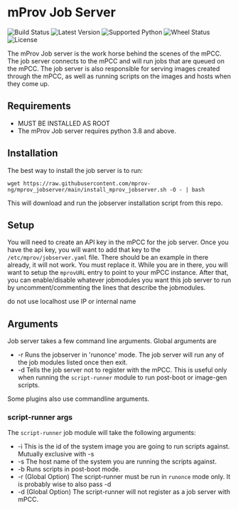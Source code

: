 # mProv Job Server
![Build Status](https://img.shields.io/github/actions/workflow/status/mprov-ng/mprov_jobserver/ci_build.yml?style=plastic)
![Latest Version](https://img.shields.io/pypi/v/mprov-jobserver.svg)
![Supported Python](https://img.shields.io/pypi/pyversions/mprov-jobserver.svg)
![Wheel Status](https://img.shields.io/pypi/wheel/mprov-jobserver.svg)
![License](https://img.shields.io/pypi/l/mprov-jobserver.svg)

The mProv Job server is the work horse behind the scenes of the mPCC.  The job server connects to the mPCC and will run jobs that are queued on the mPCC.  The job server is also responsible for serving images created through the mPCC, as well as running scripts on the images and hosts when they come up.

## Requirements

- MUST BE INSTALLED AS ROOT 
- The mProv Job server requires python 3.8 and above.  

## Installation
The best way to install the job server is to run:
```
wget https://raw.githubusercontent.com/mprov-ng/mprov_jobserver/main/install_mprov_jobserver.sh -O - | bash
```

This will download and run the jobserver installation script from this repo.


## Setup
You will need to create an API key in the mPCC for the job server.  Once you have the api key, you will want to add that key to the `/etc/mprov/jobserver.yaml` file.  There should be an example in there already, it will not work.  You must replace it.  While you are in there, you will want to setup the `mprovURL` entry to point to your mPCC instance.  After that, you can enable/disable whatever jobmodules you want this job server to run by uncomment/commenting the lines that describe the jobmodules.

do not use localhost use IP or internal name 

## Arguments
Job server takes a few command line arguments.  Global arguments are

- -r Runs the jobserver in 'runonce' mode.  The job server will run any of the job modules listed once then exit.
- -d Tells the job server not to register with the mPCC.  This is useful only when running the `script-runner` module to run post-boot or image-gen scripts.

Some plugins also use commandline arguments.

### script-runner args
The `script-runner` job module will take the following arguments:
- -i <systemimage-ID> This is the id of the system image you are going to run scripts against.  Mutually exclusive with -s
- -s <system-hostname> The host name of the system you are running the scripts against.
- -b     Runs scripts in post-boot mode.
- -r (Global Option) The script-runner must be run in `runonce` mode only.  It is probably wise to also pass -d
- -d (Global Option) The script-runner will not register as a job server with mPCC.
